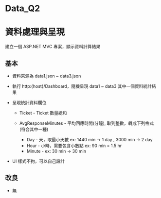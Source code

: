 # Data_Q2

# 資料處理與呈現

建立一個 ASP.NET MVC 專案，顯示資料計算結果


## 基本

- 資料來源為 data1.json ~ data3.json

- 執行 http:{host}/Dashboard，隨機呈現 data1 ~ data3 其中一個資料統計結果

- 呈現統計資料欄位

    - Ticket - Ticket 數量總和
    - AvgResponseMinutes - 平均回應時間(分鐘), 取到整數，轉成下列格式(符合其中一種)
    
        - Day - 天，取最小天數 ex: 1440 min -> 1 day , 3000 min -> 2 day
        - Hour - 小時，需要包含小數點 ex: 90 min = 1.5 hr
        - Minute - ex: 30 min -> 30 min

- UI 樣式不拘，可以自己設計
    

## 改良

- 無